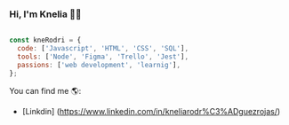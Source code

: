 ### Hi, I'm Knelia 👩‍💻

```js

const kneRodri = {
  code: ['Javascript', 'HTML', 'CSS', 'SQL'],
  tools: ['Node', 'Figma', 'Trello', 'Jest'],
  passions: ['web development', 'learnig'],
};
```  
You can find me 🌎:
- [Linkdin] (https://www.linkedin.com/in/kneliarodr%C3%ADguezrojas/)



